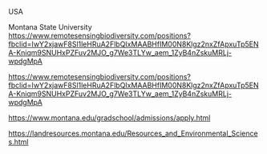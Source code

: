 

USA

Montana State University 
https://www.remotesensingbiodiversity.com/positions?fbclid=IwY2xjawF8Sl1leHRuA2FlbQIxMAABHfIM00N8Klgz2nxZfApxuTp5ENA-Kniqm9SNUHxPZFuv2MJO_g7We3TLYw_aem_1ZyB4nZskuMRLj-wpdgMpA

https://www.remotesensingbiodiversity.com/positions?fbclid=IwY2xjawF8Sl1leHRuA2FlbQIxMAABHfIM00N8Klgz2nxZfApxuTp5ENA-Kniqm9SNUHxPZFuv2MJO_g7We3TLYw_aem_1ZyB4nZskuMRLj-wpdgMpA


https://www.montana.edu/gradschool/admissions/apply.html

https://landresources.montana.edu/Resources_and_Environmental_Sciences.html
